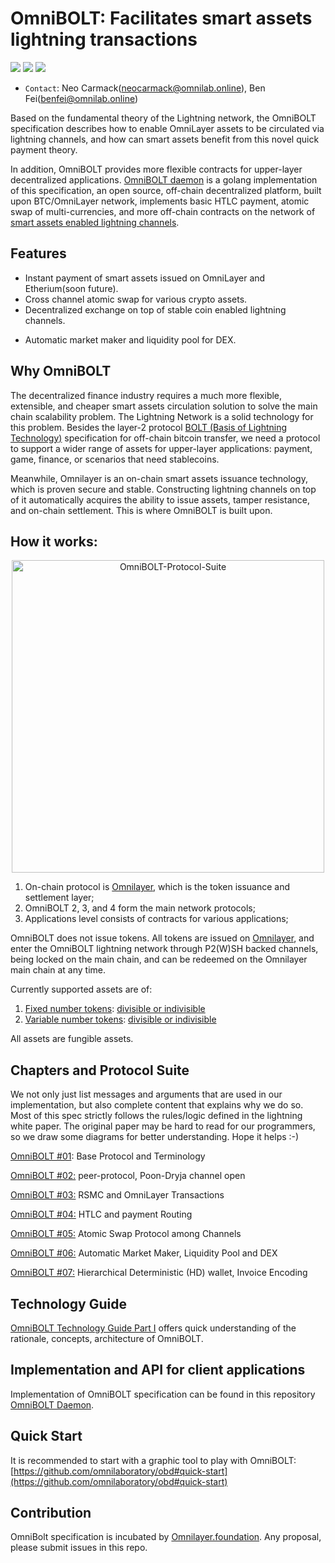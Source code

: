 # OmniBOLT: Facilitates smart assets lightning transactions

[![](https://img.shields.io/badge/license-MIT-brightgreen)](https://github.com/omnilaboratory/OmniBOLT-spec/blob/master/LICENSE) [![](https://img.shields.io/badge/made%20by-Omni%20Foundation-blue)]() [![](https://img.shields.io/badge/project-OmniBOLT%20Daemon-orange)](https://github.com/omnilaboratory/obd)

* `Contact`: Neo Carmack(neocarmack@omnilab.online), Ben Fei(benfei@omnilab.online)

Based on the fundamental theory of the Lightning network, the OmniBOLT specification describes how to enable OmniLayer assets to be circulated via lightning channels, and how can smart assets benefit from this novel quick payment theory.

In addition, OmniBOLT provides more flexible contracts for upper-layer decentralized applications. [OmniBOLT daemon](https://github.com/omnilaboratory/obd) is a golang implementation of this specification, an open source, off-chain decentralized platform, built upon BTC/OmniLayer network, implements basic HTLC payment, atomic swap of multi-currencies, and more off-chain contracts on the network of [smart assets enabled lightning channels](https://github.com/omnilaboratory/OmniBOLT-spec/blob/master/OmniBOLT-02-peer-protocol.md#omnilayer-assets).

 
## Features  
 
* Instant payment of smart assets issued on OmniLayer and Etherium(soon future). 
* Cross channel atomic swap for various crypto assets.
* Decentralized exchange on top of stable coin enabled lightning channels. 
<!--
* Collateral Lending Contract and more flexible contracts for various DeFi scenarios based on atomic swap, without any extra cost of transaction fee or any intermediary;  
	* Interested readers shall directly go to [chapter 6: DEX, Collateral Lending Contract, online store ...](https://github.com/omnilaboratory/OmniBOLT-spec/blob/master/OmniBOLT-06-Mortgage-Loan-Contracts-for-Crypto-Assets.md) to seek more examples.
 -->
* Automatic market maker and liquidity pool for DEX.
 
## Why OmniBOLT

The decentralized finance industry requires a much more flexible, extensible, and cheaper smart assets circulation solution to solve the main chain scalability problem. The Lightning Network is a solid technology for this problem. Besides the layer-2 protocol [BOLT (Basis of Lightning Technology)](https://github.com/lightningnetwork/lightning-rfc/blob/master/00-introduction.md) specification for off-chain bitcoin transfer, we need a protocol to support a wider range of assets for upper-layer applications: payment, game, finance, or scenarios that need stablecoins.  

Meanwhile, Omnilayer is an on-chain smart assets issuance technology, which is proven secure and stable. Constructing lightning channels on top of it automatically acquires the ability to issue assets, tamper resistance, and on-chain settlement. This is where OmniBOLT is built upon.

## How it works:

<p align="center">
  <img width="500" alt="OmniBOLT-Protocol-Suite" src="https://github.com/omnilaboratory/OmniBOLT-spec/blob/master/imgs/OmniBOLT-Protocol-Suite.png">
</p>

1. On-chain protocol is [Omnilayer](https://github.com/OmniLayer/spec/blob/master/OmniSpecification.adoc), which is the token issuance and settlement layer;  
2. OmniBOLT 2, 3, and 4 form the main network protocols;   
3. Applications level consists of contracts for various applications; 

OmniBOLT does not issue tokens. All tokens are issued on [Omnilayer](https://github.com/OmniLayer/spec/blob/master/OmniSpecification.adoc), and enter the OmniBOLT lightning network through P2(W)SH backed channels, being locked on the main chain, and can be redeemed on the Omnilayer main chain at any time.  

Currently supported assets are of:  
1. [Fixed number tokens](https://github.com/OmniLayer/spec/blob/master/OmniSpecification.adoc#731-new-property-creation-with-fixed-number-of-tokens): [divisible or indivisible](https://github.com/OmniLayer/spec/blob/master/OmniSpecification.adoc#field-property-type)
2. [Variable number tokens](https://github.com/OmniLayer/spec/blob/master/OmniSpecification.adoc#732-new-property-creation-via-crowdsale-with-variable-number-of-tokens): [divisible or indivisible](https://github.com/OmniLayer/spec/blob/master/OmniSpecification.adoc#field-property-type)

All assets are fungible assets.


## Chapters and Protocol Suite

We not only just list messages and arguments that are used in our implementation, but also complete content that explains why we do so. Most of this spec strictly follows the rules/logic defined in the lightning white paper. The original paper may be hard to read for our programmers, so we draw some diagrams for better understanding. Hope it helps :-)

[OmniBOLT #01](https://github.com/omnilaboratory/OmniBOLT-spec/blob/master/OmniBOLT-01-basic-protocol-and-Terminology.md): Base Protocol and Terminology

[OmniBOLT #02:](https://github.com/omnilaboratory/OmniBOLT-spec/blob/master/OmniBOLT-02-peer-protocol.md) peer-protocol, Poon-Dryja channel open

[OmniBOLT #03:](https://github.com/omnilaboratory/OmniBOLT-spec/blob/master/OmniBOLT-03-RSMC-and-OmniLayer-Transactions.md) RSMC and OmniLayer Transactions 

[OmniBOLT #04:](https://github.com/omnilaboratory/OmniBOLT-spec/blob/master/OmniBOLT-04-HTLC-and-Payment-Routing.md) HTLC and payment Routing

[OmniBOLT #05:](https://github.com/omnilaboratory/OmniBOLT-spec/blob/master/OmniBOLT-05-Atomic-Swap-among-Channels.md) Atomic Swap Protocol among Channels

<!--
[OmniBOLT #06:](https://github.com/omnilaboratory/OmniBOLT-spec/blob/master/OmniBOLT-06-Mortgage-Loan-Contracts-for-Crypto-Assets.md) DEX, Collateral Lending Contract, online store and more applications
-->
[OmniBOLT #06:](https://github.com/omnilaboratory/OmniBOLT-spec/blob/master/OmniBOLT-06-Automatic-Market-Maker-and-DEX.md) Automatic Market Maker, Liquidity Pool and DEX

[OmniBOLT #07:](https://github.com/omnilaboratory/OmniBOLT-spec/blob/master/OmniBOLT-07-Hierarchical-Deterministic-(HD)-wallet.md)  Hierarchical Deterministic (HD) wallet, Invoice Encoding



## Technology Guide
[OmniBOLT Technology Guide Part I](https://github.com/omnilaboratory/OmniBOLT-spec/blob/master/docs/OmniBOLT-Technology-guide-part-I-2020-05-01_en.pdf) offers quick understanding of the rationale, concepts, architecture of OmniBOLT.  

## Implementation and API for client applications

Implementation of OmniBOLT specification can be found in this repository [OmniBOLT Daemon](https://github.com/omnilaboratory/obd).  
 
## Quick Start

It is recommended to start with a graphic tool to play with OmniBOLT: [https://github.com/omnilaboratory/obd#quick-start](https://github.com/omnilaboratory/obd#quick-start)


## Contribution

OmniBolt specification is incubated by [Omnilayer.foundation](https://github.com/OmniLayer).
Any proposal, please submit issues in this repo.
